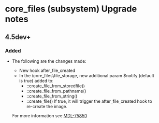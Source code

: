 # core_files (subsystem) Upgrade notes

## 4.5dev+

### Added

- The following are the changes made:
  - New hook after_file_created
  - In the \core_files\file_storage, new additional param $notify (default is true) added to:
    - ::create_file_from_storedfile()
    - ::create_file_from_pathname()
    - ::create_file_from_string()
    - ::create_file()
    If true, it will trigger the after_file_created hook to re-create the image.

  For more information see [MDL-75850](https://tracker.moodle.org/browse/MDL-75850)

